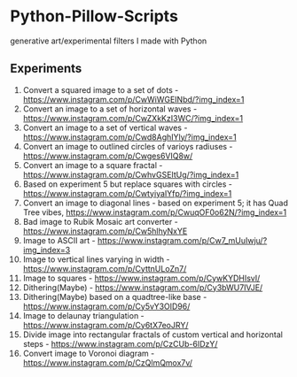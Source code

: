 # Python-Pillow-Scripts
generative art/experimental filters I made with Python

## Experiments
1. Convert a squared image to a set of dots - https://www.instagram.com/p/CwWiWGEINbd/?img_index=1
2. Convert an image to a set of horizontal waves - https://www.instagram.com/p/CwZXkKzI3WC/?img_index=1
3. Convert an image to a set of vertical waves - https://www.instagram.com/p/Cwd8AghIYly/?img_index=1
4. Convert an image to outlined circles of varioys radiuses - https://www.instagram.com/p/Cwges6VIQ8w/
5. Convert an image to a square fractal - https://www.instagram.com/p/CwhvGSEItUg/?img_index=1
6. Based on experiment 5 but replace squares with circles - https://www.instagram.com/p/CwtyiyaIYfp/?img_index=1
7. Convert an image to diagonal lines - based on experiment 5; it has Quad Tree vibes, https://www.instagram.com/p/CwuqOF0o62N/?img_index=1
8. Bad image to Rubik Mosaic art converter - https://www.instagram.com/p/Cw5hlhyNxYE
9. Image to ASCII art - https://www.instagram.com/p/Cw7_mUuIwju/?img_index=3
10. Image to vertical lines varying in width - https://www.instagram.com/p/CyttnULoZn7/
11. Image to squares - https://www.instagram.com/p/CywKYDHIsvI/
12. Dithering(Maybe) - https://www.instagram.com/p/Cy3bWU7IVJE/
13. Dithering(Maybe) based on a quadtree-like base - https://www.instagram.com/p/Cy5vY3OID96/
14. Image to delaunay triangulation - https://www.instagram.com/p/Cy6tX7eoJRY/
15. Divide image into rectangular fractals of custom vertical and horizontal steps - https://www.instagram.com/p/CzCUb-6IDzY/
16. Convert image to Voronoi diagram - https://www.instagram.com/p/CzQlmQmox7v/

